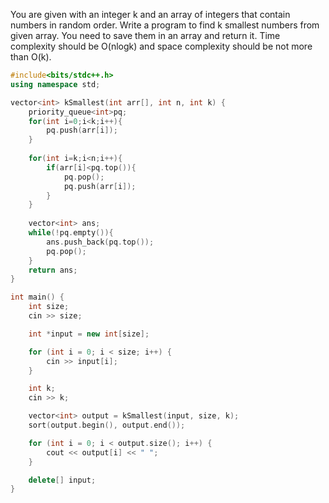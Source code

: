 You are given with an integer k and an array of integers that contain numbers in random order.
Write a program to find k smallest numbers from given array. You need to save them in an array and return it.
Time complexity should be O(nlogk) and space complexity should be not more than O(k).

```cpp
#include<bits/stdc++.h>
using namespace std;

vector<int> kSmallest(int arr[], int n, int k) {
    priority_queue<int>pq;
    for(int i=0;i<k;i++){
        pq.push(arr[i]);
    }
    
    for(int i=k;i<n;i++){
        if(arr[i]<pq.top()){
            pq.pop();
            pq.push(arr[i]);
        }
    }
    
    vector<int> ans;
	while(!pq.empty()){
        ans.push_back(pq.top());
        pq.pop();
    }
    return ans;
}

int main() {
    int size;
    cin >> size;

    int *input = new int[size];

    for (int i = 0; i < size; i++) {
        cin >> input[i];
    }

    int k;
    cin >> k;

    vector<int> output = kSmallest(input, size, k);
    sort(output.begin(), output.end());

    for (int i = 0; i < output.size(); i++) {
        cout << output[i] << " ";
    }

    delete[] input;
}
```
